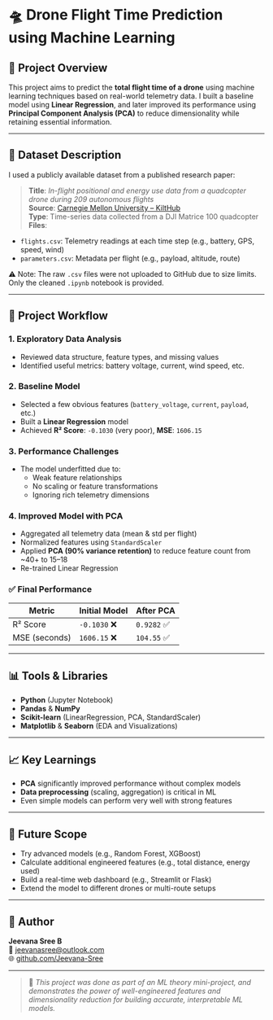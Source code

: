 
# 🛸 Drone Flight Time Prediction using Machine Learning

## 📌 Project Overview

This project aims to predict the **total flight time of a drone** using machine learning techniques based on real-world telemetry data. I built a baseline model using **Linear Regression**, and later improved its performance using **Principal Component Analysis (PCA)** to reduce dimensionality while retaining essential information.

---

## 📂 Dataset Description

I used a publicly available dataset from a published research paper:

> **Title**: *In-flight positional and energy use data from a quadcopter drone during 209 autonomous flights*  
> **Source**: [Carnegie Mellon University – KiltHub](https://kilthub.cmu.edu/articles/dataset/Data_Collected_with_Package_Delivery_Quadcopter_Drone/12683453)  
> **Type**: Time-series data collected from a DJI Matrice 100 quadcopter  
> **Files**:
- `flights.csv`: Telemetry readings at each time step (e.g., battery, GPS, speed, wind)
- `parameters.csv`: Metadata per flight (e.g., payload, altitude, route)

⚠️ Note: The raw `.csv` files were not uploaded to GitHub due to size limits. Only the cleaned `.ipynb` notebook is provided.

---

## 🚀 Project Workflow

### 1. **Exploratory Data Analysis**
- Reviewed data structure, feature types, and missing values
- Identified useful metrics: battery voltage, current, wind speed, etc.

### 2. **Baseline Model**
- Selected a few obvious features (`battery_voltage`, `current`, `payload`, etc.)
- Built a **Linear Regression** model
- Achieved **R² Score**: `-0.1030` (very poor), **MSE**: `1606.15`

### 3. **Performance Challenges**
- The model underfitted due to:
  - Weak feature relationships
  - No scaling or feature transformations
  - Ignoring rich telemetry dimensions

### 4. **Improved Model with PCA**
- Aggregated all telemetry data (mean & std per flight)
- Normalized features using `StandardScaler`
- Applied **PCA (90% variance retention)** to reduce feature count from ~40+ to 15–18
- Re-trained Linear Regression

### ✅ **Final Performance**
| Metric       | Initial Model | After PCA |
|--------------|----------------|-----------|
| R² Score     | `-0.1030` ❌    | `0.9282` ✅ |
| MSE (seconds)| `1606.15` ❌    | `104.55` ✅ |

---

## 📊 Tools & Libraries

- **Python** (Jupyter Notebook)
- **Pandas** & **NumPy**
- **Scikit-learn** (LinearRegression, PCA, StandardScaler)
- **Matplotlib** & **Seaborn** (EDA and Visualizations)

---

## 📈 Key Learnings

- **PCA** significantly improved performance without complex models
- **Data preprocessing** (scaling, aggregation) is critical in ML
- Even simple models can perform very well with strong features

---

## 🧠 Future Scope

- Try advanced models (e.g., Random Forest, XGBoost)
- Calculate additional engineered features (e.g., total distance, energy used)
- Build a real-time web dashboard (e.g., Streamlit or Flask)
- Extend the model to different drones or multi-route setups

---

## 👤 Author

**Jeevana Sree B**  
📧 [jeevanasree@outlook.com](mailto:jeevanasree@outlook.com)  
🌐 [github.com/Jeevana-Sree](https://github.com/Jeevana-Sree)

---

> 📌 *This project was done as part of an ML theory mini-project, and demonstrates the power of well-engineered features and dimensionality reduction for building accurate, interpretable ML models.*
